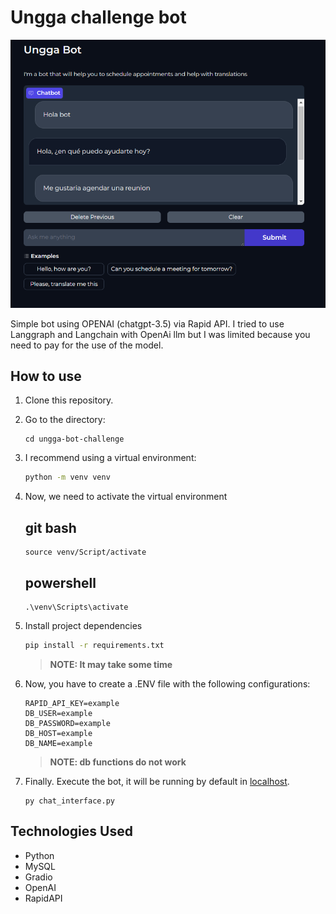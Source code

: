 # Ungga challenge bot

![image](https://raw.githubusercontent.com/fazdevelop/fazdevelop/main/bot-imagen.png)

Simple bot using OPENAI (chatgpt-3.5) via Rapid API. I tried to use Langgraph and Langchain with OpenAi llm but I was limited because you need to pay for the use of the model. 

## How to use

1. Clone this repository.

2. Go to the directory:
    ```
    cd ungga-bot-challenge
    ```

3. I recommend using a virtual environment:
    ```bash
    python -m venv venv
    ```

4. Now, we need to activate the virtual environment
    ## git bash
    ```
    source venv/Script/activate
    ```
    ## powershell
    ```
    .\venv\Scripts\activate
    ```

5. Install project dependencies
    ```bash
    pip install -r requirements.txt
    ```
   >**NOTE: It may take some time**

6. Now, you have to create a .ENV file with the following configurations:
    ```
    RAPID_API_KEY=example
    DB_USER=example
    DB_PASSWORD=example
    DB_HOST=example
    DB_NAME=example
    ```
   >**NOTE: db functions do not work**

7. Finally. Execute the bot, it will be running by default in [localhost](http://127.0.0.1:7860).
    ```
    py chat_interface.py
    ```

## Technologies Used

  * Python
  * MySQL
  * Gradio
  * OpenAI
  * RapidAPI

